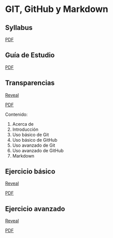 # GIT, GitHub y Markdown

## Syllabus

[PDF](https://asanzdiego.github.io/curso-git-github-markdown-2016/docs/Syllabus_ModuloNivelacion.pdf)

## Guía de Estudio

[PDF](https://asanzdiego.github.io/curso-git-github-markdown-2016/docs/Bloque5_ModuloNivelacion_guia.pdf)

## Transparencias

[Reveal](https://asanzdiego.github.io/curso-git-github-markdown-2016/slides/export/git-github-markdown-resumen-reveal-slides.html)

[PDF](https://asanzdiego.github.io/curso-git-github-markdown-2016/slides/export/git-github-markdown-resumen-reveal-slides.pdf)

Contenido:

1. Acerca de
2. Introducción
3. Uso básico de Git
4. Uso básico de GitHub
5. Uso avanzado de Git
6. Uso avanzado de GitHub
7. Markdown

## Ejercicio básico

[Reveal](https://asanzdiego.github.io/curso-git-github-markdown-2016/slides/export/git-github-markdown-ejercicios-01-reveal-slides.html)

[PDF](https://asanzdiego.github.io/curso-git-github-markdown-2016/slides/export/git-github-markdown-ejercicios-01-reveal-slides.pdf)

## Ejercicio avanzado

[Reveal](https://asanzdiego.github.io/curso-git-github-markdown-2016/slides/export/git-github-markdown-ejercicios-02-reveal-slides.html)

[PDF](https://asanzdiego.github.io/curso-git-github-markdown-2016/slides/export/git-github-markdown-ejercicios-02-reveal-slides.pdf)
